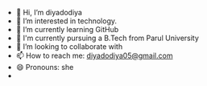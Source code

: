 - 👋 Hi, I’m diyadodiya
- 👀 I’m interested in technology.
- 🌱 I’m currently learning GitHub
- 📖 I'm currently pursuing a B.Tech from Parul University
- 💞️ I’m looking to collaborate with 
- 📫 How to reach me: diyadodiya05@gmail.com
- 😄 Pronouns: she
- 
  
